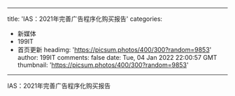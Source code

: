 
---
title: 'IAS：2021年完善广告程序化购买报告'
categories: 
 - 新媒体
 - 199IT
 - 首页更新
headimg: 'https://picsum.photos/400/300?random=9853'
author: 199IT
comments: false
date: Tue, 04 Jan 2022 22:00:57 GMT
thumbnail: 'https://picsum.photos/400/300?random=9853'
---

<div>   
IAS：2021年完善广告程序化购买报告  
</div>
            